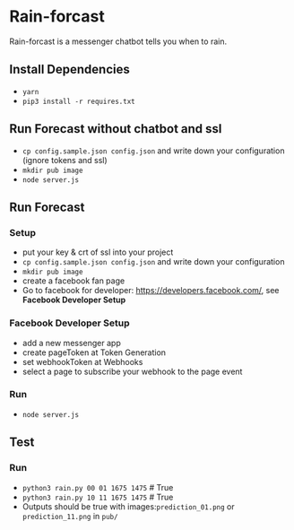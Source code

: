 # Rain-forcast
Rain-forcast is a messenger  chatbot tells you when to rain.

## Install Dependencies
* `yarn`
* `pip3 install -r requires.txt`

## Run Forecast without chatbot and ssl
* `cp config.sample.json config.json` and write down your configuration (ignore tokens and ssl)
* `mkdir pub image` 
* `node server.js`

## Run Forecast

### Setup 
* put your key & crt of ssl into your project
* `cp config.sample.json config.json` and write down your configuration
* `mkdir pub image` 
* create a facebook fan page
* Go to facebook for developer: https://developers.facebook.com/, see **Facebook Developer Setup**

### Facebook Developer Setup
* add a new messenger app
* create pageToken at Token Generation
* set webhookToken at Webhooks
* select a page to subscribe your webhook to the page event

### Run
* `node server.js`

## Test

### Run
* `python3 rain.py 00 01 1675 1475` # True
* `python3 rain.py 10 11 1675 1475` # True
* Outputs should be true with images:`prediction_01.png` or `prediction_11.png` in `pub/`
